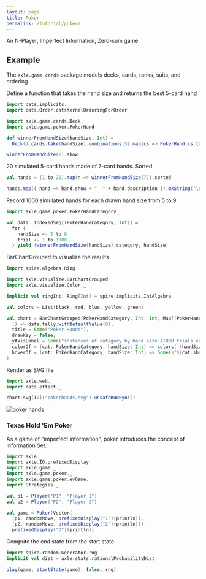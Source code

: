```yaml
---
layout: page
title: Poker
permalink: /tutorial/poker/
---
```


An N-Player, Imperfect Information, Zero-sum game

## Example

The `axle.game.cards` package models decks, cards, ranks, suits, and ordering.

Define a function that takes the hand size and returns the best 5-card hand

```scala mdoc
import cats.implicits._
import cats.Order.catsKernelOrderingForOrder

import axle.game.cards.Deck
import axle.game.poker.PokerHand

def winnerFromHandSize(handSize: Int) =
  Deck().cards.take(handSize).combinations(5).map(cs => PokerHand(cs.toVector)).toList.max

winnerFromHandSize(7).show
```

20 simulated 5-card hands made of 7-card hands.  Sorted.

```scala mdoc
val hands = (1 to 20).map(n => winnerFromHandSize(7)).sorted

hands.map({ hand => hand.show + "  " + hand.description }).mkString("\n")
```

Record 1000 simulated hands for each drawn hand size from 5 to 9

```scala mdoc
import axle.game.poker.PokerHandCategory

val data: IndexedSeq[(PokerHandCategory, Int)] =
  for {
    handSize <- 5 to 9
    trial <- 1 to 1000
  } yield (winnerFromHandSize(handSize).category, handSize)
```

BarChartGrouped to visualize the results

```scala mdoc
import spire.algebra.Ring

import axle.visualize.BarChartGrouped
import axle.visualize.Color._

implicit val ringInt: Ring[Int] = spire.implicits.IntAlgebra

val colors = List(black, red, blue, yellow, green)

val chart = BarChartGrouped[PokerHandCategory, Int, Int, Map[(PokerHandCategory, Int), Int], String](
  () => data.tally.withDefaultValue(0),
  title = Some("Poker Hands"),
  drawKey = false,
  yAxisLabel = Some("instances of category by hand size (1000 trials each)"),
  colorOf = (cat: PokerHandCategory, handSize: Int) => colors( (handSize - 5) % colors.size),
  hoverOf = (cat: PokerHandCategory, handSize: Int) => Some(s"${cat.show} from $handSize")
)
```

Render as SVG file

```scala mdoc
import axle.web._
import cats.effect._

chart.svg[IO]("pokerhands.svg").unsafeRunSync()
```

![poker hands](/tutorial/images/pokerhands.svg)

### Texas Hold 'Em Poker

As a game of "imperfect information", poker introduces the concept of Information Set.

```scala mdoc
import axle._
import axle.IO.prefixedDisplay
import axle.game._
import axle.game.poker._
import axle.game.poker.evGame._
import Strategies._

val p1 = Player("P1", "Player 1")
val p2 = Player("P2", "Player 2")

val game = Poker(Vector(
  (p1, randomMove, prefixedDisplay("1")(println)),
  (p2, randomMove, prefixedDisplay("2")(println))),
  prefixedDisplay("D")(println))
```

Compute the end state from the start state

```scala mdoc
import spire.random.Generator.rng
implicit val dist = axle.stats.rationalProbabilityDist

play(game, startState(game), false, rng)
```
